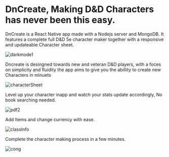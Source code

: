 # DnCreate, Making D&D Characters has never been this easy.

DnCreate is a React Native app made with a Nodejs server and MongoDB.
It features a complete full D&D 5e character maker together with a responsive and updateable Character sheet.

![darkmode1](https://user-images.githubusercontent.com/51079923/99977478-5eeb4080-2dad-11eb-9f41-1fb0b879fe23.jpg)

Dncreate is desingned towards new and veteran D&D players, with a foces on simplicity and fluidity the app aims to give you the abillity to create new
Characters in minuets 


![characterSheet](https://user-images.githubusercontent.com/51079923/99977497-64488b00-2dad-11eb-8199-eecaf19ebb43.jpg)


Level up your character inapp and watch your stats update accordingly, No book searching needed.

![pdf2](https://user-images.githubusercontent.com/51079923/99977552-79251e80-2dad-11eb-91d3-76da9a2b9288.jpg)


Add Items and change currency with ease.

![classInfo](https://user-images.githubusercontent.com/51079923/99977573-804c2c80-2dad-11eb-971d-c820e975209a.jpg)


Complete the character making process in a few minutes.

![cong](https://user-images.githubusercontent.com/51079923/94271510-69729080-ff4a-11ea-9d4c-9c43a17e526d.jpg)
